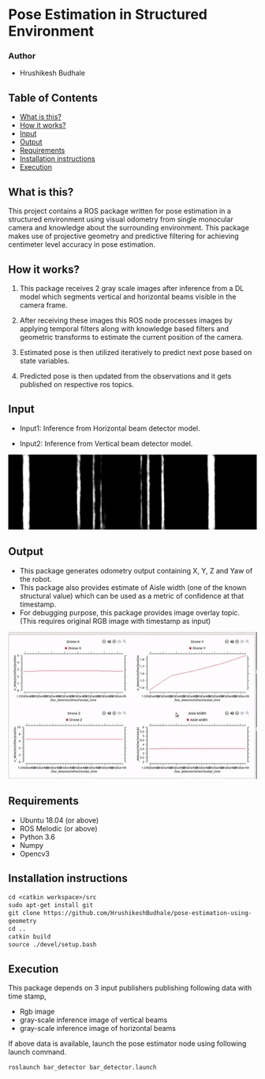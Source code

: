 # Pose Estimation in Structured Environment

### Author
- Hrushikesh Budhale

## Table of Contents
   * [What is this?](#what-is-this)
   * [How it works?](#how-it-works)
   * [Input](#input)
   * [Output](#output)
   * [Requirements](#requirements)
   * [Installation instructions](#installation-instructions)
   * [Execution](#execution)

## What is this?

This project contains a ROS package written for pose estimation in a structured environment using visual odometry from single monocular camera and knowledge about the surrounding environment. This package makes use of projective geometry and predictive filtering for achieving centimeter level accuracy in pose estimation.

## How it works?
1. This package receives 2 gray scale images after inference from a DL model which segments vertical and horizontal beams visible in the camera frame.

2. After receiving these images this ROS node processes images by applying temporal filters along with knowledge based filters and geometric transforms to estimate the current position of the camera.

3. Estimated pose is then utilized iteratively to predict next pose based on state variables.

4. Predicted pose is then updated from the observations and it gets published on respective ros topics.

## Input
- Input1: Inference from Horizontal beam detector model.

- Input2: Inference from Vertical beam detector model.

<img src="https://github.com/HrushikeshBudhale/pose-estimation-using-geometry/blob/main/docs/v_input_from_dl.png?raw=true" width="640" alt="Open loop pic">

## Output
- This package generates odometry output containing X, Y, Z and Yaw of the robot.
- This package also provides estimate of Aisle width (one of the known structural value) which can be used as a metric of confidence at that timestamp.
- For debugging purpose, this package provides image overlay topic. (This requires original RGB image with timestamp as input)

<img src="https://github.com/HrushikeshBudhale/pose-estimation-using-geometry/blob/main/docs/pose_estimate.gif?raw=true" width="640" alt="Open loop pic">

## Requirements

- Ubuntu 18.04 (or above)
- ROS Melodic (or above)
- Python 3.6
- Numpy
- Opencv3

## Installation instructions

```
cd <catkin workspace>/src
sudo apt-get install git
git clone https://github.com/HrushikeshBudhale/pose-estimation-using-geometry
cd ..
catkin build
source ./devel/setup.bash
```

## Execution
This package depends on 3 input publishers publishing following data with time stamp,
- Rgb image
- gray-scale inference image of vertical beams
- gray-scale inference image of horizontal beams

If above data is available, launch the pose estimator node using following launch command.
```
roslaunch bar_detector bar_detector.launch
```
